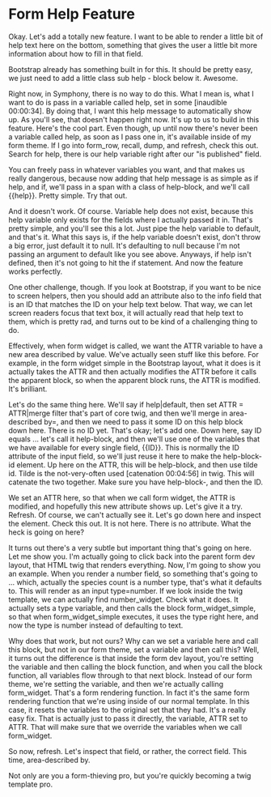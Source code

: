 # Form Help Feature

Okay. Let's add a totally new feature. I want to be able to render a little bit of help text here on the bottom, something that gives the user a little bit more information about how to fill in that field.

Bootstrap already has something built in for this. It should be pretty easy, we just need to add a little class sub help - block below it. Awesome.

Right now, in Symphony, there is no way to do this. What I mean is, what I want to do is pass in a variable called help, set in some [inaudible 00:00:34]. By doing that, I want this help message to automatically show up. As you'll see, that doesn't happen right now. It's up to us to build in this feature. Here's the cool part. Even though, up until now there's never been a variable called help, as soon as I pass one in, it's available inside of my form theme. If I go into form_row, recall, dump, and refresh, check this out. Search for help, there is our help variable right after our "is published" field.

You can freely pass in whatever variables you want, and that makes us really dangerous, because now adding that help message is as simple as if help, and if, we'll pass in a span with a class of help-block, and we'll call {{help}}. Pretty simple. Try that out.

And it doesn't work. Of course. Variable help does not exist, because this help variable only exists for the fields where I actually passed it in. That's pretty simple, and you'll see this a lot. Just pipe the help variable to default, and that's it. What this says is, if the help variable doesn't exist, don't throw a big error, just default it to null. It's defaulting to null because I'm not passing an argument to default like you see above. Anyways, if help isn't defined, then it's not going to hit the if statement. And now the feature works perfectly.

One other challenge, though. If you look at Bootstrap, if you want to be nice to screen helpers, then you should add an attribute also to the info field that is an ID that matches the ID on your help text below. That way, we can let screen readers focus that text box, it will actually read that help text to them, which is pretty rad, and turns out to be kind of a challenging thing to do.

Effectively, when form widget is called, we want the ATTR variable to have a new area described by value. We've actually seen stuff like this before. For example, in the form widget simple in the Bootstrap layout, what it does is it actually takes the ATTR and then actually modifies the ATTR before it calls the apparent block, so when the apparent block runs, the ATTR is modified. It's brilliant.

Let's do the same thing here. We'll say if help|default, then set ATTR = ATTR|merge filter that's part of core twig, and then we'll merge in area-described by=, and then we need to pass it some ID on this help block down here. There is no ID yet. That's okay; let's add one. Down here, say ID equals ... let's call it help-block, and then we'll use one of the variables that we have available for every single field, {{ID}}. This is normally the ID attribute of the input field, so we'll just reuse it here to make the help-block-id element. Up here on the ATTR, this will be help-block, and then use tilde id. Tilde is the not-very-often used [catenation 00:04:56] in twig. This will catenate the two together. Make sure you have help-block-, and then the ID.

We set an ATTR here, so that when we call form widget, the ATTR is modified, and hopefully this new attribute shows up. Let's give it a try. Refresh. Of course, we can't actually see it. Let's go down here and inspect the element. Check this out. It is not here. There is no attribute. What the heck is going on here?

It turns out there's a very subtle but important thing that's going on here. Let me show you. I'm actually going to click back into the parent form dev layout, that HTML twig that renders everything. Now, I'm going to show you an example. When you render a number field, so something that's going to ... which, actually the species count is a number type, that's what it defaults to. This will render as an input type=number. If we look inside the twig template, we can actually find number_widget. Check what it does. It actually sets a type variable, and then calls the block form_widget_simple, so that when form_widget_simple executes, it uses the type right here, and now the type is number instead of defaulting to text.

Why does that work, but not ours? Why can we set a variable here and call this block, but not in our form theme, set a variable and then call this? Well, it turns out the difference is that inside the form dev layout, you're setting the variable and then calling the block function, and when you call the block function, all variables flow through to that next block. Instead of our form theme, we're setting the variable, and then we're actually calling form_widget. That's a form rendering function. In fact it's the same form rendering function that we're using inside of our normal template. In this case, it resets the variables to the original set that they had. It's a really easy fix. That is actually just to pass it directly, the variable, ATTR set to ATTR. That will make sure that we override the variables when we call form_widget.

So now, refresh. Let's inspect that field, or rather, the correct field. This time, area-described by.

Not only are you a form-thieving pro, but you're quickly becoming a twig template pro.

